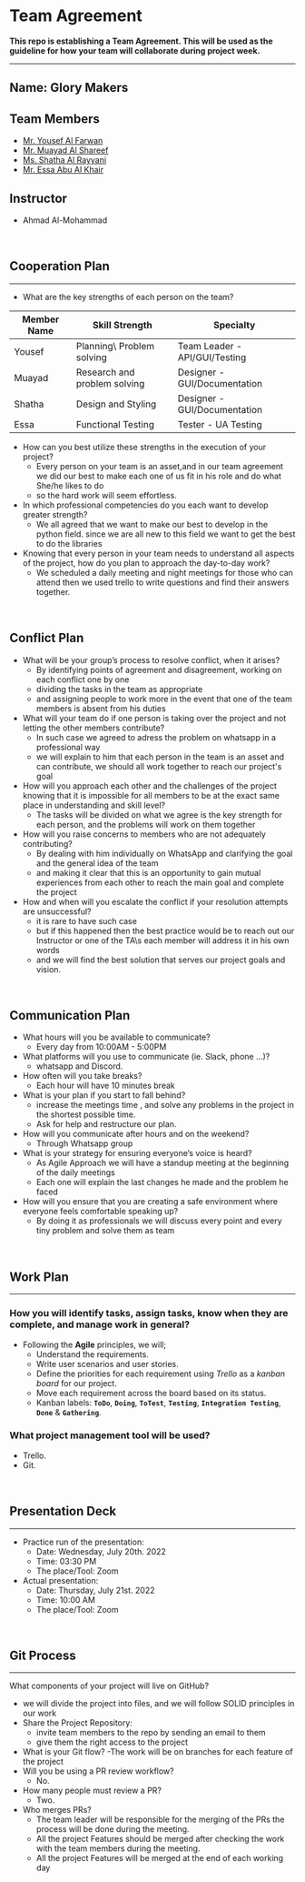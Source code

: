 # Team Agreement

 **This repo is establishing a Team Agreement. This will be used as the guideline
 for how your team will collaborate during project week.**

<hr/>

## Name: **Glory Makers**

## Team Members

- [Mr. Yousef Al Farwan](https://github.com/Yousef-010)
- [Mr. Muayad Al Shareef](https://github.com/muayedjj)
- [Ms. Shatha Al Rayyani](https://github.com/ShathaAlrayyani)
- [Mr. Essa Abu Al Khair](https://github.com/Essa31)

## Instructor

- Ahmad Al-Mohammad

<br/>

## Cooperation Plan

<hr/>

- What are the key strengths of each person on the team?

| Member Name  | Skill Strength               | Specialty                     |
|--------------|------------------------------|-------------------------------|
| Yousef       | Planning\ Problem solving    | Team Leader - API/GUI/Testing |
| Muayad       | Research and problem solving | Designer - GUI/Documentation  |
| Shatha       | Design and Styling           | Designer - GUI/Documentation  |
| Essa         | Functional Testing           | Tester - UA Testing           |

- How can you best utilize these strengths in the execution of your project?
  - Every person on your team is an asset,and in our team agreement we did our
  best to make each one of us fit in his role and do what She/he likes to do
  - so the hard work will seem effortless.
- In which professional competencies do you each want to develop greater strength?
  - We all agreed that we want to make our best to develop in the python field. since
  we are all new to this field we want to get the best to do the libraries
- Knowing that every person in your team needs to understand all aspects of the project,
how do you plan to approach the day-to-day work?
  - We scheduled a daily meeting and night meetings for those who can attend then
  we used trello to write questions and find their answers together.

<br/>

## Conflict Plan

- What will be your group’s process to resolve conflict, when it arises?
  - By identifying points of agreement and disagreement, working on each conflict
  one by one
  - dividing the tasks in the team as appropriate
  - and assigning people to work more in the event that one of the team members is
  absent from his duties
- What will your team do if one person is taking over the project and not letting
the other members contribute?
  - In such case we agreed to adress the problem on whatsapp in a professional way
  - we will explain to him that each person in the team is an asset and can contribute,
  we should all work together to reach our project's goal
- How will you approach each other and the challenges of the project knowing
that it is impossible for all members to be at the exact same place in understanding
and skill level?
  - The tasks will be divided on what we agree is the key strength for each person,
  and the problems will work on them together
- How will you raise concerns to members who are not adequately contributing?
  - By dealing with him individually on WhatsApp and clarifying the goal and the
  general idea of the team
  - and making it clear that this is an opportunity to gain mutual experiences from
  each other to reach the main goal and complete the project
- How and when will you escalate the conflict if your resolution attempts are unsuccessful?
  - it is rare to have such case
  - but if this happened then the best practice would be to reach out our Instructor
  or one of the TA\s each member will address it in his own words
  - and we will find the best solution that serves our project goals and vision.

<br/>

## Communication Plan

- What hours will you be available to communicate?
  - Every day from 10:00AM - 5:00PM
- What platforms will you use to communicate (ie. Slack, phone …)?
  - whatsapp and Discord.
- How often will you take breaks?
  - Each hour will have 10 minutes break
- What is your plan if you start to fall behind?
  - increase the meetings time , and solve any problems in the project in the
  shortest possible time.
  - Ask for help and restructure our plan.
- How will you communicate after hours and on the weekend?
  - Through Whatsapp group
- What is your strategy for ensuring everyone’s voice is heard?
  - As Agile Approach we will have a standup meeting at the beginning of the daily
  meetings
  - Each one will explain the last changes he made and the problem he faced  
- How will you ensure that you are creating a safe environment where everyone
feels comfortable speaking up?
  - By doing it as professionals we will discuss every point and every tiny problem
  and solve them as team

<br/>

## Work Plan

<hr/>

### How you will identify tasks, assign tasks, know when they are complete, and manage work in general?
  
- Following the **Agile** principles, we will;
  - Understand the requirements.
  - Write user scenarios and user stories.
  - Define the priorities for each requirement using _Trello_ as
  a _kanban board_ for our project.
  - Move each requirement across the board based on its status.
  - Kanban labels: **`ToDo`**, **`Doing`**, **`ToTest`**, **`Testing`**,
  **`Integration Testing`**, **`Done`** & **`Gathering`**.

### What project management tool will be used?

- Trello.
- Git.
  
<br/>
  
## Presentation Deck

<hr/>

- Practice run of the presentation:
  - Date: Wednesday, July 20th. 2022
  - Time: 03:30 PM
  - The place/Tool: Zoom
- Actual presentation:
  - Date: Thursday, July 21st. 2022
  - Time: 10:00 AM
  - The place/Tool: Zoom

<br/>

## Git Process

<hr/>

What components of your project will live on GitHub?

- we will divide the project into files, and we will follow SOLID principles in
  our work
- Share the Project Repository:
  - invite team members to the repo by sending an email to them
  - give them the right access to the project
- What is your Git flow?
    -The work will be on branches for each feature of the project
- Will you be using a PR review workflow?
  - No.
- How many people must review a PR?
  - Two.
- Who merges PRs?
  - The team leader will be responsible for the merging of the PRs the process will
    be done during the meeting.
  - All the project Features should be merged after checking the work with the team
    members during the meeting.
  - All the project Features will be merged at the end of each working day
